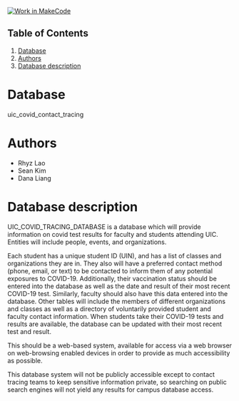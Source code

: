 [![Work in MakeCode](https://classroom.github.com/assets/work-in-make-code-c53f0c86300af1a64cdd5dc830e2509efd17c8cb483a722cacaee84d10eb8ec9.svg)](https://classroom.github.com/online_ide?assignment_repo_id=5816948&assignment_repo_type=AssignmentRepo)

## Table of Contents
1. [Database](#database)
1. [Authors](#authors)
1. [Database description](#description)
 
# Database
uic_covid_contact_tracing

# Authors
- Rhyz Lao
- Sean Kim
- Dana Liang

# Database description
UIC_COVID_TRACING_DATABASE is a database which will provide information on covid test results for faculty and students attending UIC. Entities will include people, events, and organizations.

Each student has a unique student ID (UIN), and has a list of classes and organizations they are in. They also will have a preferred contact method (phone, email, or text) to be contacted to inform them of any potential exposures to COVID-19. Additionally, their vaccination status should be entered into the database as well as the date and result of their most recent COVID-19 test. Similarly, faculty should also have this data entered into the database. Other tables will include the members of different organizations and classes as well as a directory of voluntarily provided student and faculty contact information. When students take their COVID-19 tests and results are available, the database can be updated with their most recent test and result.


This should be a web-based system, available for access via a web browser on web-browsing enabled devices in order to provide as much accessibility as possible. 

This database system will not be publicly accessible except to contact tracing teams to keep sensitive information private, so searching on public search engines will not yield any results for campus database access.

